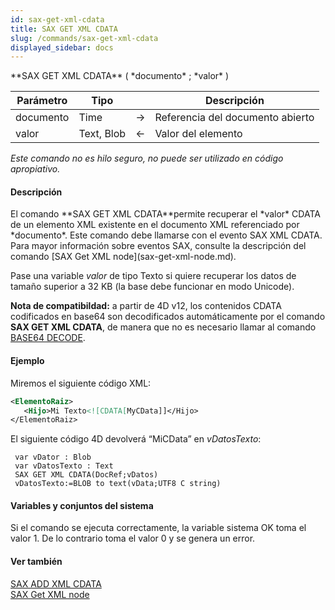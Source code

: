 ```yaml
---
id: sax-get-xml-cdata
title: SAX GET XML CDATA
slug: /commands/sax-get-xml-cdata
displayed_sidebar: docs
---
```


<!--REF #_command_.SAX GET XML CDATA.Syntax-->**SAX GET XML CDATA** ( *documento* ; *valor* )<!-- END REF-->
<!--REF #_command_.SAX GET XML CDATA.Params-->
| Parámetro | Tipo |  | Descripción |
| --- | --- | --- | --- |
| documento | Time | &#8594;  | Referencia del documento abierto |
| valor | Text, Blob | &#8592; | Valor del elemento |

<!-- END REF-->

*Este comando no es hilo seguro, no puede ser utilizado en código apropiativo.*


#### Descripción 

<!--REF #_command_.SAX GET XML CDATA.Summary-->El comando **SAX GET XML CDATA**permite recuperar el *valor* CDATA de un elemento XML existente en el documento XML referenciado por *documento*.<!-- END REF--> Este comando debe llamarse con el evento SAX XML CDATA. Para mayor información sobre eventos SAX, consulte la descripción del comando [SAX Get XML node](sax-get-xml-node.md). 

Pase una variable *valor* de tipo Texto si quiere recuperar los datos de tamaño superior a 32 KB (la base debe funcionar en modo Unicode). 

**Nota de compatibildad:** a partir de 4D v12, los contenidos CDATA codificados en base64 son decodificados automáticamente por el comando **SAX GET XML CDATA**, de manera que no es necesario llamar al comando [BASE64 DECODE](base64-decode.md). 

#### Ejemplo 

Miremos el siguiente código XML: 

```XML
<ElementoRaiz>
   <Hijo>Mi Texto<![CDATA[MyCData]]</Hijo>
</ElementoRaiz>
```

El siguiente código 4D devolverá “MiCData” en *vDatosTexto*: 

```4d
 var vDator : Blob
 var vDatosTexto : Text
 SAX GET XML CDATA(DocRef;vDatos)
 vDatosTexto:=BLOB to text(vData;UTF8 C string)
```

#### Variables y conjuntos del sistema 

Si el comando se ejecuta correctamente, la variable sistema OK toma el valor 1\. De lo contrario toma el valor 0 y se genera un error.

#### Ver también 

[SAX ADD XML CDATA](sax-add-xml-cdata.md)  
[SAX Get XML node](sax-get-xml-node.md)  